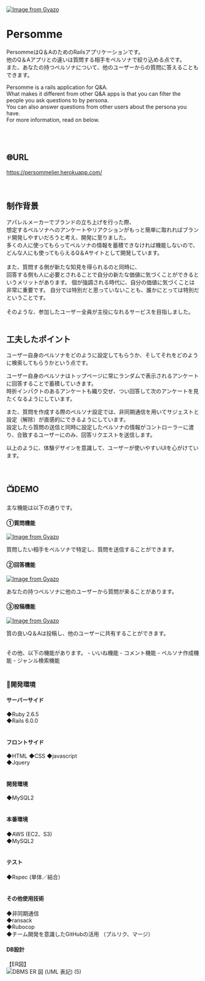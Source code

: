 [![Image from Gyazo](https://i.gyazo.com/6ca5ce31fcb65b290b1b7dae38967474.gif)](https://gyazo.com/6ca5ce31fcb65b290b1b7dae38967474)

# Persomme

PersommeはQ＆AのためのRailsアプリケーションです。  
他のQ＆Aアプリとの違いは質問する相手をペルソナで絞り込める点です。  
また、あなたの持つペルソナについて、他のユーザーからの質問に答えることもできます。  

Persomme is a rails application for Q&A.  
What makes it different from other Q&A apps is that you can filter the people you ask questions to by persona.  
You can also answer questions from other users about the persona you have.  
For more information, read on below.  
<br>

<br>

## :globe_with_meridians:URL
https://persommelier.herokuapp.com/    
<br>
<br>
  
## 制作背景
アパレルメーカーでブランドの立ち上げを行った際、  
想定するペルソナへのアンケートやリアクションがもっと簡単に取れればブランド開発しやすいだろうと考え、開発に至りました。  
多くの人に使ってもらってペルソナの情報を蓄積できなければ機能しないので、どんな人にも使ってもらえるQ＆Aサイトとして開発しています。  
<br>
また、質問する側が新たな知見を得られるのと同時に、  
回答する側も人に必要とされることで自分の新たな価値に気づくことができるというメリットがあります。 
個が強調される時代に、自分の価値に気づくことは非常に重要です。
自分では特別だと思っていないことも、誰かにとっては特別だということです。  
<br>
そのような、参加したユーザー全員が主役になれるサービスを目指しました。
<br>
<br>

## 工夫したポイント
ユーザー自身のペルソナをどのように設定してもらうか、そしてそれをどのように検索してもらうかという点です。  

ユーザー自身のペルソナはトップページに常にランダムで表示されるアンケートに回答することで蓄積していきます。　　  
時折インパクトのあるアンケートも織り交ぜ、つい回答して次のアンケートを見たくなるようにしています。  

また、質問を作成する際のペルソナ設定では、非同期通信を用いてサジェストと設定（解除）が直感的にできるようにしています。  
設定したら質問の送信と同時に設定したペルソナの情報がコントローラーに渡り、合致するユーザーにのみ、回答リクエストを送信します。　　

以上のように、体験デザインを意識して、ユーザーが使いやすいUIを心がけています。  
<br>
<br>
  
  

## :tv:DEMO  
主な機能は以下の通りです。  
#### ①質問機能  
[![Image from Gyazo](https://i.gyazo.com/6ca5ce31fcb65b290b1b7dae38967474.gif)](https://gyazo.com/6ca5ce31fcb65b290b1b7dae38967474)  

質問したい相手をペルソナで特定し、質問を送信することができます。  

#### ②回答機能  
[![Image from Gyazo](https://i.gyazo.com/866f299ee242ce2d2700eec20558a7e3.gif)](https://gyazo.com/866f299ee242ce2d2700eec20558a7e3)  

あなたの持つペルソナに他のユーザーから質問が来ることがあります。  

#### ③投稿機能  
[![Image from Gyazo](https://i.gyazo.com/b2da83dc851cee8f6d1a8810afafc141.gif)](https://gyazo.com/b2da83dc851cee8f6d1a8810afafc141)  

質の良いQ＆Aは投稿し、他のユーザーに共有することができます。  

<br>
その他、以下の機能があります。  
- いいね機能  
- コメント機能  
- ペルソナ作成機能  
- ジャンル検索機能
<br>
<br>

### :green_book:開発環境  
#### サーバーサイド  
◆Ruby 2.6.5  
◆Rails 6.0.0  
<br>
#### フロントサイド  
◆HTML
◆CSS
◆javascript  
◆Jquery  
<br>
#### 開発環境  
◆MySQL2  
<br>
#### 本番環境  
◆AWS (EC2、S3)  
◆MySQL2  
<br>
#### テスト  
◆Rspec (単体／結合）   
<br>
#### その他使用技術  
◆非同期通信  
◆ransack  
◆Rubocop  
◆チーム開発を意識したGitHubの活用 （プルリク、マージ）  


#### DB設計
【ER図】  
![DBMS ER 図 (UML 表記) (5)](https://user-images.githubusercontent.com/67946046/93851048-64afa180-fcea-11ea-8ee3-cbed0cf0b964.png)



  




